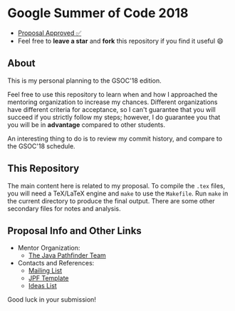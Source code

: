 # Google Summer of Code 2018

* [Proposal Approved :white_check_mark:](https://summerofcode.withgoogle.com/projects/#4588925163667456)
* Feel free to **leave a star** and **fork** this repository if you find it useful :smile:

## About

This is my personal planning to the GSOC'18 edition.

Feel free to use this repository to learn when and how I approached the mentoring organization to increase my chances.
Different organizations have different criteria for acceptance, so I can't guarantee that you will succeed if you
strictly follow my steps; however, I do guarantee you that you will be in **advantage** compared to other students.

An interesting thing to do is to review my commit history, and compare to the GSOC'18 schedule.

## This Repository

The main content here is related to my proposal.
To compile the `.tex` files, you will need a TeX/LaTeX engine and `make` to use the `Makefile`.
Run `make` in the current directory to produce the final output.
There are some other secondary files for notes and analysis.

## Proposal Info and Other Links 

* Mentor Organization:
  * [The Java Pathfinder Team](https://github.com/javapathfinder/)
* Contacts and References:
  * [Mailing List](java-pathfinder@googlegroups.com)
  * [JPF Template](https://babelfish.arc.nasa.gov/trac/jpf/wiki/devel/create_project)
  * [Ideas List](https://github.com/javapathfinder/jpf-core/wiki/GSoC-2018-Project-Ideas)
  

Good luck in your submission!
